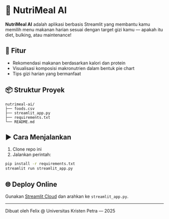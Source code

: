 # 🥗 NutriMeal AI

**NutriMeal AI** adalah aplikasi berbasis Streamlit yang membantu kamu memilih menu makanan harian sesuai dengan target gizi kamu — apakah itu diet, bulking, atau maintenance!

## 🚀 Fitur
- Rekomendasi makanan berdasarkan kalori dan protein
- Visualisasi komposisi makronutrien dalam bentuk pie chart
- Tips gizi harian yang bermanfaat

## 📦 Struktur Proyek
```
nutrimeal-ai/
├── foods.csv
├── streamlit_app.py
├── requirements.txt
└── README.md
```

## ▶️ Cara Menjalankan
1. Clone repo ini
2. Jalankan perintah:
```bash
pip install -r requirements.txt
streamlit run streamlit_app.py
```

## 🌐 Deploy Online
Gunakan [Streamlit Cloud](https://share.streamlit.io/) dan arahkan ke `streamlit_app.py`.

---

Dibuat oleh Felix @ Universitas Kristen Petra — 2025